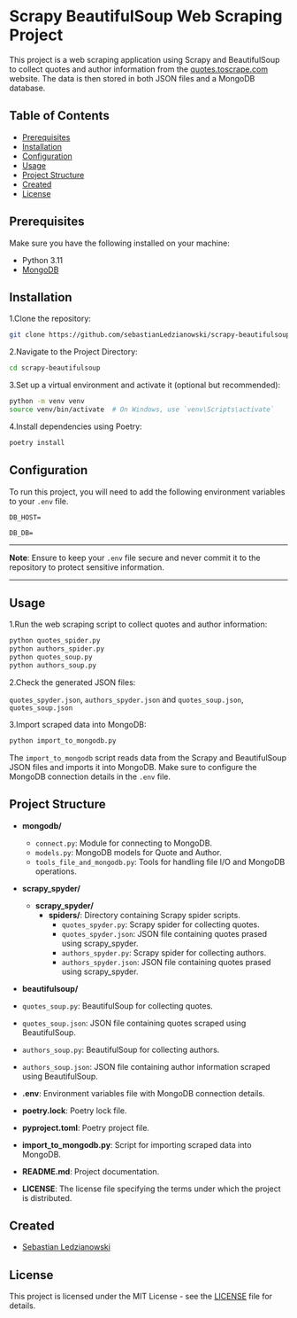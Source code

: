 # Scrapy BeautifulSoup Web Scraping Project

This project is a web scraping application using Scrapy and BeautifulSoup to collect quotes and author information from the [quotes.toscrape.com](https://quotes.toscrape.com) website. The data is then stored in both JSON files and a MongoDB database.



## Table of Contents

- [Prerequisites](#prerequisites)
- [Installation](#installation)
- [Configuration](#configuration)
- [Usage](#usage)
- [Project Structure](#project-structure)
- [Created](#created)
- [License](#license)

## Prerequisites

Make sure you have the following installed on your machine:

- Python 3.11
- [MongoDB](https://www.mongodb.com/try/download/community)

## Installation

1.Clone the repository:

```bash
git clone https://github.com/sebastianLedzianowski/scrapy-beautifulsoup.git  
```

2.Navigate to the Project Directory:

```bash
cd scrapy-beautifulsoup
```

3.Set up a virtual environment and activate it (optional but recommended):

```bash
python -m venv venv
source venv/bin/activate  # On Windows, use `venv\Scripts\activate`
```

4.Install dependencies using Poetry:

```bash
poetry install
```
## Configuration

To run this project, you will need to add the following environment variables to your `.env` file.

`DB_HOST=`

`DB_DB=`

---

**Note**: Ensure to keep your `.env` file secure and never commit it to the repository to protect sensitive information.

---

## Usage

1.Run the web scraping script to collect quotes and author information:

```bash
python quotes_spider.py
python authors_spider.py
python quotes_soup.py
python authors_soup.py
```

2.Check the generated JSON files:

`quotes_spyder.json`, `authors_spyder.json` and `quotes_soup.json`, `quotes_soup.json`

3.Import scraped data into MongoDB:

```bash
python import_to_mongodb.py
```

The `import_to_mongodb` script reads data from the Scrapy and BeautifulSoup JSON files and imports it into MongoDB. Make sure to configure the MongoDB connection details in the `.env` file.


## Project Structure

- **mongodb/**
  - `connect.py`: Module for connecting to MongoDB.
  - `models.py`: MongoDB models for Quote and Author.
  - `tools_file_and_mongodb.py`: Tools for handling file I/O and MongoDB operations.

- **scrapy_spyder/**
  - **scrapy_spyder/**
    - **spiders/**: Directory containing Scrapy spider scripts.
      - `quotes_spyder.py`: Scrapy spider for collecting quotes.
      - `quotes_spyder.json`: JSON file containing quotes prased using scrapy_spyder.
      - `authors_spyder.py`: Scrapy spider for collecting authors.
      - `authors_spyder.json`: JSON file containing quotes prased using scrapy_spyder.

- **beautifulsoup/**
 - `quotes_soup.py`: BeautifulSoup for collecting quotes.
  - `quotes_soup.json`: JSON file containing quotes scraped using BeautifulSoup.
  - `authors_soup.py`: BeautifulSoup for collecting authors.
  - `authors_soup.json`: JSON file containing author information scraped using BeautifulSoup.

- **.env**: Environment variables file with MongoDB connection details.
- **poetry.lock**: Poetry lock file.
- **pyproject.toml**: Poetry project file.
- **import_to_mongodb.py**: Script for importing scraped data into MongoDB.
- **README.md**: Project documentation.
- **LICENSE**: The license file specifying the terms under which the project is distributed.



## Created

- [Sebastian Ledzianowski](https://github.com/sebastianLedzianowski)


## License

This project is licensed under the MIT License - see the [LICENSE](LICENSE) file for details.